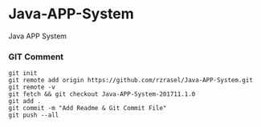 # Java-APP-System
Java APP System


### GIT Comment
```git__comment_add_origin_and_fetch
git init
git remote add origin https://github.com/rzrasel/Java-APP-System.git
git remote -v
git fetch && git checkout Java-APP-System-201711.1.0
git add .
git commit -m "Add Readme & Git Commit File"
git push --all
```